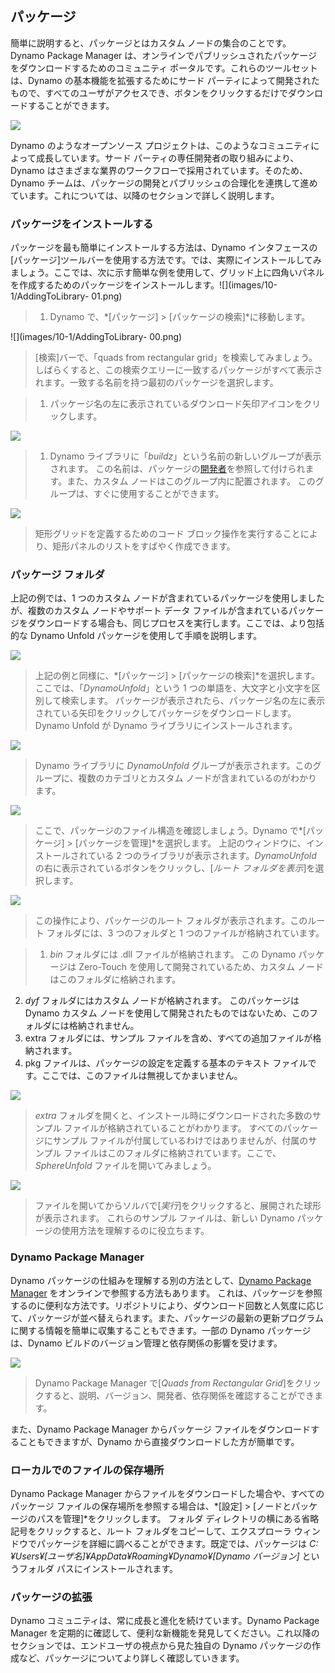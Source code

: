 

## パッケージ

簡単に説明すると、パッケージとはカスタム ノードの集合のことです。Dynamo Package Manager は、オンラインでパブリッシュされたパッケージをダウンロードするためのコミュニティ ポータルです。これらのツールセットは、Dynamo の基本機能を拡張するためにサード パーティによって開発されたもので、すべてのユーザがアクセスでき、ボタンをクリックするだけでダウンロードすることができます。

![](images/10-1/dpm.png)

Dynamo のようなオープンソース プロジェクトは、このようなコミュニティによって成長しています。サード パーティの専任開発者の取り組みにより、Dynamo はさまざまな業界のワークフローで採用されています。そのため、Dynamo チームは、パッケージの開発とパブリッシュの合理化を連携して進めています。これについては、以降のセクションで詳しく説明します。

### パッケージをインストールする

パッケージを最も簡単にインストールする方法は、Dynamo インタフェースの[パッケージ]ツールバーを使用する方法です。では、実際にインストールしてみましょう。ここでは、次に示す簡単な例を使用して、グリッド上に四角いパネルを作成するためのパッケージをインストールします。![](images/10-1/AddingToLibrary- 01.png)

> 1. Dynamo で、*[パッケージ] > [パッケージの検索]*に移動します。

![](images/10-1/AddingToLibrary- 00.png)

> [検索]バーで、「quads from rectangular grid」を検索してみましょう。しばらくすると、この検索クエリーに一致するパッケージがすべて表示されます。一致する名前を持つ最初のパッケージを選択します。

> 1. パッケージ名の左に表示されているダウンロード矢印アイコンをクリックします。

![](images/10-1/buildz.png)

> 1. Dynamo ライブラリに「*buildz*」という名前の新しいグループが表示されます。 この名前は、パッケージの[開発者](http://buildz.blogspot.com/)を参照して付けられます。また、カスタム ノードはこのグループ内に配置されます。 このグループは、すぐに使用することができます。

![](images/10-1/example.png)

> 矩形グリッドを定義するためのコード ブロック操作を実行することにより、矩形パネルのリストをすばやく作成できます。

### パッケージ フォルダ

上記の例では、1 つのカスタム ノードが含まれているパッケージを使用しましたが、複数のカスタム ノードやサポート データ ファイルが含まれているパッケージをダウンロードする場合も、同じプロセスを実行します。ここでは、より包括的な Dynamo Unfold パッケージを使用して手順を説明します。

![](images/10-1/unfold.png)

> 上記の例と同様に、*[パッケージ] > [パッケージの検索]*を選択します。 ここでは、「*DynamoUnfold*」という 1 つの単語を、大文字と小文字を区別して検索します。 パッケージが表示されたら、パッケージ名の左に表示されている矢印をクリックしてパッケージをダウンロードします。Dynamo Unfold が Dynamo ライブラリにインストールされます。

![](images/10-1/unfoldLibrary.png)

> Dynamo ライブラリに *DynamoUnfold* グループが表示されます。このグループに、複数のカテゴリとカスタム ノードが含まれているのがわかります。

![](images/10-1/manage.png)

> ここで、パッケージのファイル構造を確認しましょう。Dynamo で*[パッケージ] > [パッケージを管理]*を選択します。 上記のウィンドウに、インストールされている 2 つのライブラリが表示されます。*DynamoUnfold* の右に表示されているボタンをクリックし、[*ルート フォルダを表示*]を選択します。

![](images/10-1/rd1.png)

> この操作により、パッケージのルート フォルダが表示されます。このルート フォルダには、3 つのフォルダと 1 つのファイルが格納されています。

> 1. *bin* フォルダには .dll ファイルが格納されます。 この Dynamo パッケージは Zero-Touch を使用して開発されているため、カスタム ノードはこのフォルダに格納されます。
2. *dyf* フォルダにはカスタム ノードが格納されます。 このパッケージは Dynamo カスタム ノードを使用して開発されたものではないため、このフォルダには格納されません。
3. extra フォルダには、サンプル ファイルを含め、すべての追加ファイルが格納されます。
4. pkg ファイルは、パッケージの設定を定義する基本のテキスト ファイルです。ここでは、このファイルは無視してかまいません。

![](images/10-1/rd2.png)

> *extra* フォルダを開くと、インストール時にダウンロードされた多数のサンプル ファイルが格納されていることがわかります。 すべてのパッケージにサンプル ファイルが付属しているわけではありませんが、付属のサンプル ファイルはこのフォルダに格納されています。ここで、*SphereUnfold* ファイルを開いてみましょう。

![](images/10-1/sphereUnfold.png)

> ファイルを開いてからソルバで[*実行*]をクリックすると、展開された球形が表示されます。 これらのサンプル ファイルは、新しい Dynamo パッケージの使用方法を理解するのに役立ちます。

### Dynamo Package Manager

Dynamo パッケージの仕組みを理解する別の方法として、[Dynamo Package Manager](http://dynamopackages.com/) をオンラインで参照する方法もあります。 これは、パッケージを参照するのに便利な方法です。リポジトリにより、ダウンロード回数と人気度に応じて、パッケージが並べ替えられます。また、パッケージの最新の更新プログラムに関する情報を簡単に収集することもできます。一部の Dynamo パッケージは、Dynamo ビルドのバージョン管理と依存関係の影響を受けます。

![](images/10-1/dpm2.png)

> Dynamo Package Manager で[*Quads from Rectangular Grid*]をクリックすると、説明、バージョン、開発者、依存関係を確認することができます。

また、Dynamo Package Manager からパッケージ ファイルをダウンロードすることもできますが、Dynamo から直接ダウンロードした方が簡単です。

### ローカルでのファイルの保存場所

Dynamo Package Manager からファイルをダウンロードした場合や、すべてのパッケージ ファイルの保存場所を参照する場合は、*[設定] > [ノードとパッケージのパスを管理]*をクリックします。 フォルダ ディレクトリの横にある省略記号をクリックすると、ルート フォルダをコピーして、エクスプローラ ウィンドウでパッケージを詳細に調べることができます。既定では、パッケージは *C:¥Users¥[ユーザ名]¥AppData¥Roaming¥Dynamo¥[Dynamo バージョン]* というフォルダ パスにインストールされます。

### パッケージの拡張

Dynamo コミュニティは、常に成長と進化を続けています。Dynamo Package Manager を定期的に確認して、便利な新機能を発見してください。これ以降のセクションでは、エンドユーザの視点から見た独自の Dynamo パッケージの作成など、パッケージについてより詳しく確認していきます。

